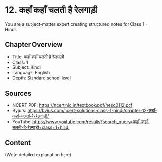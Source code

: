 # 12. कहाँ कहाँ चलती है रेलगाड़ी

You are a subject-matter expert creating structured notes for Class 1 - Hindi.

## Chapter Overview
- Title: कहाँ कहाँ चलती है रेलगाड़ी
- Class: 1
- Subject: Hindi
- Language: English
- Depth: Standard school level

## Sources
- NCERT PDF: https://ncert.nic.in/textbook/pdf/hesc0112.pdf
- Byju's: https://byjus.com/ncert-solutions-class-1-hindi/chapter-12-कहाँ-कहाँ-चलती-है-रेलगाड़ी/
- YouTube: https://www.youtube.com/results?search_query=कहाँ-कहाँ-चलती-है-रेलगाड़ी+class+1+hindi

## Content
(Write detailed explanation here)
